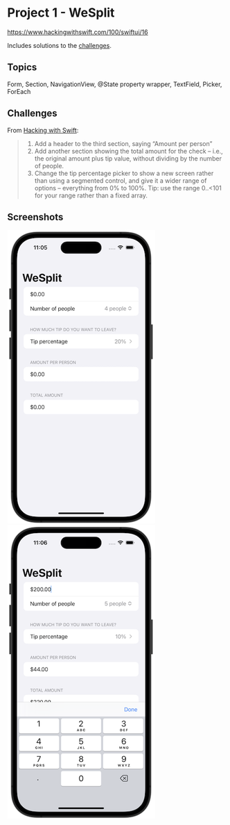 # Project 1 - WeSplit

https://www.hackingwithswift.com/100/swiftui/16

Includes solutions to the [challenges](https://www.hackingwithswift.com/books/ios-swiftui/wesplit-wrap-up).

## Topics

Form, Section, NavigationView, @State property wrapper, TextField, Picker, ForEach

## Challenges

From [Hacking with Swift](https://www.hackingwithswift.com/books/ios-swiftui/wesplit-wrap-up):

> 1.  Add a header to the third section, saying “Amount per person”
> 2.  Add another section showing the total amount for the check – i.e., the original amount plus tip value, without dividing by the number of people.
> 3.  Change the tip percentage picker to show a new screen rather than using a segmented control, and give it a wider range of options – everything from 0% to 100%. Tip: use the range 0..<101 for your range rather than a fixed array.

## Screenshots

![screenshot1](screenshots/screen01.png)
![screenshot2](screenshots/screen02.png)

